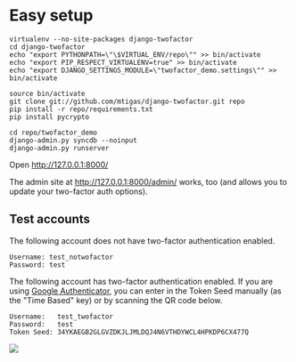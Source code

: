 # Easy setup

    virtualenv --no-site-packages django-twofactor
    cd django-twofactor
    echo "export PYTHONPATH=\"\$VIRTUAL_ENV/repo\"" >> bin/activate
    echo "export PIP_RESPECT_VIRTUALENV=true" >> bin/activate
    echo "export DJANGO_SETTINGS_MODULE=\"twofactor_demo.settings\"" >> bin/activate
    
    source bin/activate
    git clone git://github.com/mtigas/django-twofactor.git repo
    pip install -r repo/requirements.txt
    pip install pycrypto
    
    cd repo/twofactor_demo
    django-admin.py syncdb --noinput
    django-admin.py runserver

Open http://127.0.0.1:8000/

The admin site at http://127.0.0.1:8000/admin/ works, too (and allows you to
update your two-factor auth options).

## Test accounts

The following account does not have two-factor authentication enabled.

    Username: test_notwofactor
    Password: test

The following account has two-factor authentication enabled. If you are using
[Google Authenticator][goog_auth], you can enter in the Token Seed manually
(as the "Time Based" key) or by scanning the QR code below.

    Username:   test_twofactor
    Password:   test
    Token Seed: 34YKAEGB2GLGVZDKJLJMLDQJ4N6VTHDYWCL4HPKDP6CX477Q

[goog_auth]: http://www.google.com/support/accounts/bin/answer.py?answer=1066447

<img src="https://chart.googleapis.com/chart?chl=otpauth%3A%2F%2Ftotp%2Ftest_twofactor%40twofactor_demo%3Fsecret%3D34YKAEGB2GLGVZDKJLJMLDQJ4N6VTHDYWCL4HPKDP6CX477Q&chs=200x200&cht=qr&chld=M%7C0"/>
